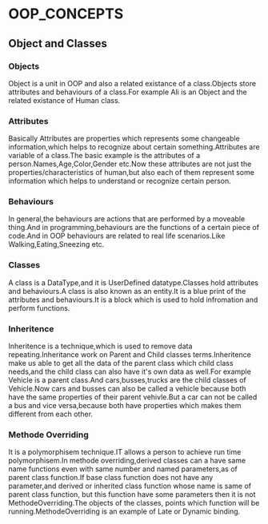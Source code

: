# OOP_CONCEPTS
## Object and Classes
### Objects

Object is a unit in OOP and also a related existance of a class.Objects store attributes and behaviours of a class.For example Ali is an Object and the related existance of Human class.
### Attributes

Basically Attributes are properties which represents some changeable information,which helps to recognize about certain something.Attributes are variable of a class.The basic example is the attributes of a person.Names,Age,Color,Gender etc.Now these attributes are not just the properties/characteristics of human,but also each of them represent some information which helps to understand or recognize certain person.
### Behaviours

In general,the behaviours are actions that are performed by a moveable thing.And in programming,behaviours are the functions of a certain piece of code.And in OOP behaviours are related to real life scenarios.Like Walking,Eating,Sneezing etc.
### Classes

A class is a DataType,and it is UserDefined datatype.Classes hold attributes and behaviours.A class is also known as an entity.It is a blue print of the attributes and behaviours.It is a block which is used to hold infromation and perform functions.
### Inheritence

Inheritence is a technique,which is used to remove data repeating.Inheritance work on Parent and Child classes terms.Inheritence make us able to get all the data of the parent class which child class needs,and the child class can also have it's own data as well.For example Vehicle is a parent class.And cars,busses,trucks are the child classes of Vehicle.Now cars and busses can also be called a vehicle because both have the same properties of their parent vehivle.But a car can not be called a bus and vice versa,because both have properties which makes them different from each other.
### Methode Overriding

It is a polymorphisem technique.IT allows a person to achieve run time polymorphisem.In methode overriding,derived classes can a have same name functions even with same number and named parameters,as of parent class function.If base class function does not have any parameter,and derived or inherited class function whose name is same of parent class function, but this function have some parameters then it is not MethodeOverriding.The objects of the classes, points which function will be running.MethodeOverriding is an example of Late or Dynamic binding.
